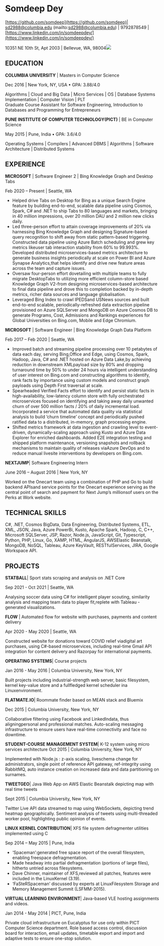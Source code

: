 <h1> Somdeep Dey</h1>

[https://github.com/somdeep](https://github.com/somdeep)| sd2988@columbia.edu (mailto:sd2988@columbia.edu) | 9792878549 | [https://www.linkedin.com/in/somdeepdey/](https://www.linkedin.com/in/somdeepdey/)

10351 NE 10th St, Apt 2003 | Bellevue, WA, 98004![](Aspose.Words.cfa7e0d4-3808-4251-86aa-87030496fbb0.001.png)

<h2>EDUCATION</h2>

**COLUMBIA UNIVERSITY** | Masters in Computer Science

Dec 2016 | New York, NY, USA • GPA: 3.88/4.0

Algorithms | Cloud and Big Data | Micro Services | OS | Database Systems Implementation | Computer Vision | PLT <br>
Graduate Course Assistant for Software Engineering, Introduction to Databases and Programming for Entrepreneurs

**PUNE INSTITUTE OF COMPUTER TECHNOLOGY(PICT)** | BE in Computer Science <br>

May 2015 | Pune, India • GPA: 3.6/4.0

Operating Systems | Compilers | Advanced DBMS | Algorithms | Software Architecture | Distributed Systems

<h2>EXPERIENCE</h2>

**MICROSOFT** | Software Engineer 2 | Bing Knowledge Graph and Desktop Tabs

Feb 2020 – Present | Seattle, WA

- Helped drive Tabs on Desktop for Bing as a unique Search Engine feature by building end-to-end, scalable data pipeline using Cosmos, Spark, C# and .NET to ship Tabs to 80 languages and markets, bringing in 40 million impressions, over 20 million DAU and 2 million new clicks daily.
- Led three-person effort to attain coverage improvements of 20% via harnessing Bing Knowledge Graph and designing Signature-based query recognition to shift away from static pattern-based triggering. Constructed data pipeline using Azure Batch scheduling and grew key metrics likeuser tab interaction stability from 60% to 99.993%. Developed distributed microservices-based metrics architecture to generate business insights periodically at scale on Power BI and Azure Synapse Analytics,that helps identify and drive new feature areas across the team and capture issues.
- Oversaw four-person effort dovetailing with multiple teams to fully migrate DesktopTabs to utilizing more efficient column-store based Knowledge Graph V2-from designing microservices-based architecture to final data pipeline and drove this to completion backed by in-depth metrics, richer data sources and language globalisation.
- Leveraged Bing Index to crawl IPEDSand USNews sources and built end-to-end scalable, periodically-refreshed data extraction pipeline provisioned on Azure SQLServer and MongoDB on Azure Cosmos DB to generate Programs, Cost, Admissions and Rankings experiences for Global Universities on Bing.com, Mobile and Edge Chromium.

**MICROSOFT** | Software Engineer | Bing Knowledge Graph Data Platform

Feb 2017 – Feb 2020 | Seattle, WA

- Improved batch and streaming pipeline processing over 10 petabytes of data each day, serving Bing,Office and Edge, using Cosmos, Spark, Hadoop, Java, C# and .NET hosted on Azure Data Lake,by achieving reduction in downstream XMLpayload size by 80% and dropping turnaround time by 50% to under 24 hours via intelligent understanding of user interest on Bing.com and constructing algorithms to identify, rank facts by importance using custom models and construct graph payloads using Depth First traversal at scale.
- Spearheaded Verified Facts effort to identify and persist static facts in high-availability, low-latency column store with fully orchestrated microservices focused on identifying and taking away daily unwanted churn of over 500 million facts / 20% of daily incremental load. Incorporated a service that automated data quality via statistical analysis to build ’churn timeline’ concept and periodically pushed ratified data to a distributed, in-memory, graph processing engine.
- Shifted metrics framework at data ingestion and crawling level to event-driven, dynamically-scaling approach using Kusto and Azure Data Explorer for enriched dashboards. Added E2E integration testing and shipped platform maintenance, versioning snapshots and rollback mechanisms to maintain quality of releases viaAzure DevOps and to reduce manual livesite interventions by developers on Bing.com.

**NEXTJUMP**| Software Engineering Intern

June 2016 – August 2016 | New York, NY

Worked on the Onecart team using a combination of PHP and Go to build backend APIsand service points for the Onecart experience serving as the central point of search and payment for Next Jump’s millionsof users on the Perks at Work website.

<h2>TECHNICAL SKILLS</h2>

C#, .NET, Cosmos BigData, Data Engineering, Distributed Systems, ETL, XML, JSON, Java, Azure PowerBi, Kusto, Apache Spark, Hadoop, C, C++, Microsoft SQLServer, JSP, Razor, Node.js, JavaScript, Git, Typescript, Python, PHP, Linux, Go, XAMP, HTML, AngularJS, AWSElastic Beanstalk, MongoDB, NoSQL, Tableau, Azure KeyVault, RESTfulServices, JIRA, Google Workspace API.

<h2>PROJECTS</h2>

**STATBALL**| Sport stats scraping and analysis on .NET Core

Sep 2021 - Oct 2021 | Seattle, WA

Analysing soccer data using C# for intelligent player scouting, similarity analysis and mapping team data to player fit,replete with Tableau -generated visualizations.

**FLOW** | Automated flow for website with purchases, payments and content delivery

Apr 2020 - May 2020 | Seattle, WA

Constructed website for donations toward COVID relief viadigital art purchases, using C#-based microservices, including real-time Gmail API integration for content delivery and Razorpay for international payments.

**OPERATING SYSTEMS**| Course projects

Jan 2016 - May 2016 | Columbia University, New York, NY

Built projects including industrial-strength web server, basic filesystem, kernel key-value store and a fullfledged kernel scheduler ina Linuxenvironment.

**FLATMATE.IO**| Roommate finder based on MEAN stack and Bluemix

Dec 2015 | Columbia University, New York, NY

Collaborative filtering using Facebook and LinkedIndata, thus aligningpersonal and professional matches. Auto-scaling messaging infrastructure to ensure users have real-time connectivity and face no downtime.

**STUDENT-COURSE MANAGEMENT SYSTEM**| K-12 system using micro services architecture Oct 2015 | Columbia University, New York, NY

Implemented with Node.js : z-axis scaling, liveschema change for administrators, single point of reference API gateway, ref-integrity using RabbitMQ, auto instance creation on increased data and data partitioning on surnames.

**TWEETGEO**| Java Web App on AWS Elastic Beanstalk depicting map with real time tweets

Sept 2015 | Columbia University, New York, NY

Twitter Live API data streamed to map using WebSockets, depicting trend heatmap geographically. Sentiment analysis of tweets using multi-threaded worker pool, highlighting public opinion of events.

**LINUX KERNEL CONTRIBUTION**| XFS file system defragmenter utilities implemented using C

Sep 2014 – May 2015 | Pune, India

- ‘Spaceman’:generated free space report of the overall filesystem, enabling freespace defragmentation.
- Made headway into partial defragmentation (portions of large files), hitherto untried across filesystems.
- Dave Chinner, maintainer of XFS,reviewed all patches, features were included in the LinuxKernel (3.19).
- ‘FaSteRSpaceman’ discussed by experts at LinuxFilesystem Storage and Memory Management Summit (LSFMM-2015).

**VIRTUAL LEARNING ENVIRONMENT**| Java-based VLE hosting assignments and videos.

Jan 2014 - May 2014 | PICT, Pune, India

Private cloud infrastructure on Eucalyptus for use only within PICT Computer Science department. Role based access control, discussion board for interaction, email updates, timetable export and import and adaptive tests to ensure one-stop solution.
